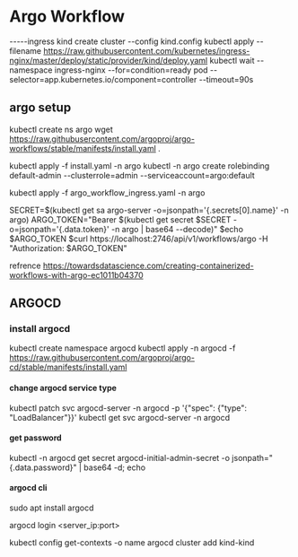 # Argo Workflow
-----ingress
kind create cluster --config kind.config
kubectl apply --filename https://raw.githubusercontent.com/kubernetes/ingress-nginx/master/deploy/static/provider/kind/deploy.yaml
kubectl wait --namespace ingress-nginx   --for=condition=ready pod   --selector=app.kubernetes.io/component=controller   --timeout=90s

<!-- kubectl run hello   --expose   --image nginxdemos/hello:plain-text   --port 80
nano ingress.yaml
kubectl create -f ingress.yaml 
docker run   --add-host hello.dustinspecker.com:172.18.0.2   --net kind   --rm   curlimages/curl:7.71.0 -->


## argo setup
kubectl create ns argo
wget https://raw.githubusercontent.com/argoproj/argo-workflows/stable/manifests/install.yaml .

kubectl apply -f install.yaml -n argo
kubectl -n argo create rolebinding default-admin --clusterrole=admin --serviceaccount=argo:default


kubectl apply -f argo_workflow_ingress.yaml -n argo


SECRET=$(kubectl get sa argo-server -o=jsonpath='{.secrets[0].name}' -n argo) 
ARGO_TOKEN="Bearer $(kubectl get secret $SECRET -o=jsonpath='{.data.token}' -n argo | base64 --decode)"
$echo $ARGO_TOKEN
$curl https://localhost:2746/api/v1/workflows/argo -H "Authorization: $ARGO_TOKEN"

refrence
https://towardsdatascience.com/creating-containerized-workflows-with-argo-ec1011b04370


## ARGOCD 
### install argocd
kubectl create namespace argocd
kubectl apply -n argocd -f https://raw.githubusercontent.com/argoproj/argo-cd/stable/manifests/install.yaml

#### change argocd service type
kubectl patch svc argocd-server -n argocd -p '{"spec": {"type": "LoadBalancer"}}'
kubectl get svc argocd-server -n argocd

#### get password 
kubectl -n argocd get secret argocd-initial-admin-secret -o jsonpath="{.data.password}" | base64 -d; echo

#### argocd cli
sudo apt install argocd

argocd login <server_ip:port>

kubectl config get-contexts -o name
argocd cluster add kind-kind


<!-- kubectl create ns chat-moderation
argocd app create text-classification --repo git@github.com:shivkurtarkar/chat-moderation.git --path deployment/app/manifest  --dest-server https://kubernetes.default.svc --dest-namespace chat-moderation

argocd app get text-classification
argocd app sync text-classification -->
